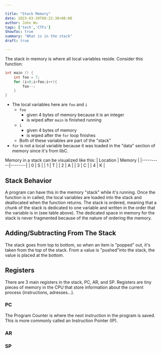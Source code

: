 ```yaml
---

title: "Stack Memory"
date: 2023-03-20T08:22:38+08:00
author: John Wu
tags: ['tech','CTFs']
ShowToc: true
summary: "What is in the stack"
draft: true

---
```


The stack in memory is where all local variables reside. Consider this function:
```C
int main () {
    int foo = 7;
    for (i=0;i<foo;i++){
        foo--;
    }
}
```
- The local variables here are `foo` and `i`
    - `foo`
        - given 4 bytes of memory because it is an integer
        - is wiped after `main` is finished running
    - `i`
        - given 4 bytes of memory
        - is wiped after the `for` loop finishes
    - Both of these variables are part of the "stack"
- `for` is  not a local variable because it was loaded in the "data" section of memory since it's from libC.

Memory in a stack can be visualized like this:
| Location | Memory |
|----------|--------|
| 0        | S      |
| 1        | T      |
| 2        | A      |
| 3        | C      |
| 4        | K      |
## Stack Behavior
A program can have this in the memory "stack" while it's running. Once the function is in called, the local variables are loaded into the stack and deallocated when the function returns. The stack is ordered, meaning that a chunk of the stack is dedicated to one variable and written in the order that the variable is in (see table above). The dedicated space in memory for the stack is never fragmented because of the nature of ordering the memory.
## Adding/Subtracting From The Stack
The stack goes from top to bottom, so when an item is "popped" out, it's taken from the top of the stack. From a value is "pushed"into the stack, the value is placed at the bottom.

## Registers
There are 3 main registers in the stack, PC, AR, and SP. Registers are tiny pieces of memory in the CPU that store information about the current process (instructions, adresses...).
### PC
The Program Counter is where the next instruction in the program is saved. This is more commonly called an Instruction Pointer (IP). 
### AR
### SP

